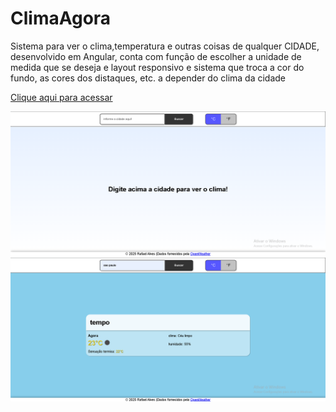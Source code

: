# ClimaAgora

<p>Sistema para ver o clima,temperatura e outras coisas de qualquer CIDADE, desenvolvido em Angular, conta com função de escolher a unidade de medida que se deseja e layout responsivo e sistema que troca a cor do fundo, as cores dos distaques, etc. a depender do clima da cidade</p>

<a href="https://clima-agora-0.web.app/">Clique aqui para acessar</a>

<img src="public/homePage.png">
<img src="public/cityInfo.png">